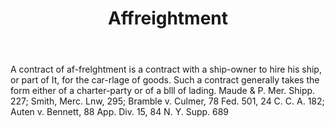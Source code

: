 ---
title: Affreightment
letter: A
permalink: "/definitions/affreightment.html"
body: A contract of af-frelghtment is a contract with a ship-owner to hire his ship,
  or part of It, for the car-rlage of goods. Such a contract generally takes the form
  either of a charter-party or of a blll of lading. Maude & P. Mer. Shipp. 227; Smith,
  Merc. Lnw, 295; Bramble v. Culmer, 78 Fed. 501, 24 C. C. A. 182; Auten v. Bennett,
  88 App. Div. 15, 84 N. Y. Supp. 689
published_at: '2018-07-07'
layout: post
---